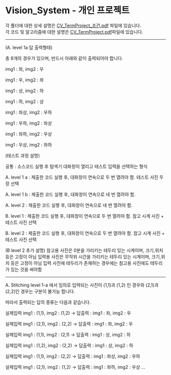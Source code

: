 # Vision_System - 개인 프로젝트
각 폴더에 대한 상세 설명은 [CV_TermProject_조건.pdf](https://github.com/voo0o08/Vision_System/blob/main/CV_TermProject_%EC%A1%B0%EA%B1%B4.pdf) 파일에 있습니다.<br>
각 코드 및 알고리즘에 대한 설명은 [CV_TermProject.pdf](https://github.com/voo0o08/Vision_System/blob/main/CV_TermProject.pdf)파일에 있습니다.<br>

<hr>
(A. level 1a 답 출력형태)

총 8개의 경우가 있으며, 반드시 아래와 같이 출력되어야 합니다.

img1 : 좌, img2 : 우

img1 : 우, img2 : 좌

img1 : 상, img2 : 하

img1 : 하, img2 : 상

img1 :  좌상, img2 : 우하

img1 :  우하, img2 : 좌상

img1 :  좌하, img2 : 우상

img1 :  우상, img2 : 좌하

(테스트 과정 설명)

공통 : 소스코드 실행 후 탐색기 대화창이 열리고 테스트 입력을 선택하는 형식

 

A. level 1 a : 제출한 코드 실행 후, 대화창이 연속으로 두 번 열려야 함. 테스트 사진 두 장 선택

A. level 1 b : 제출한 코드 실행 후, 대화창이 연속으로 네 번 열려야 함.

A. level 2 : 제출한 코드 실행 후, 대화창이 연속으로 네 번 열려야 함.

B. level 1 : 제출한 코드 실행 후, 대화창이 연속으로 두 번 열려야 함. 참고 시계 사진 + 테스트 사진 선택

B. level 2 : 제출한 코드 실행 후, 대화창이 연속으로 두 번 열려야 함. 참고 시계 사진 + 테스트 사진 선택


(B level 2 추가 설명)
참고용 사진은 0분을 가리키는 테두리 있는 시계이며, 크기,위치 등은 고정이 아님
입력용 사진은 무작위 시간을 가리키는 테두리 있는 시계이며, 크기,위치 등은 고정이 아님
입력 사진에 테두리가 존재하는 경우에는 참고용 사진에도 테두리가 있는 것을 써야함

<hr>

A. Stitching level 1-a 에서 임의로 입력되는 사진이  (1,1)과 (1,2) 인 경우와 (2,1)과 (2,2)인 경우는 구분이 불가능 합니다.

따라서 출력되는 답의 종류는 다음과 같습니다.


실제입력 img1 : (1,1), img2 : (1,2) -> 답출력 :  img1 : 좌, img2 : 우

실제입력 img1 : (2,1), img2 : (2,2) -> 답출력 :  img1 : 좌, img2 : 우

실제입력 img1 : (1,1), img2 :  (2,1) -> 답출력 :  img1 : 상, img2 : 하

실제입력 img1 : (1,2), img2 :  (2,2) -> 답출력 :  img1 : 상, img2 : 하

실제입력 img1 : (1,1), img2 :  (2,2) -> 답출력 :  img1 :  좌상, img2 : 우하

실제입력 img1 : (2,1), img2 :  (1,2) -> 답출력 :  img1 :  좌하, img2 : 우상
...

